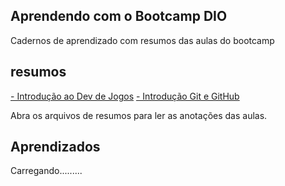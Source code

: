 ## Aprendendo com o Bootcamp DIO

Cadernos de aprendizado com resumos das aulas do bootcamp
 


## resumos 

[- Introdução ao Dev de Jogos]()
[- Introdução Git e GitHub]()

 Abra os arquivos de resumos para ler as anotações das aulas.


## Aprendizados

Carregando.........



